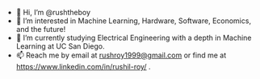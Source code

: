 - 👋 Hi, I’m @rushtheboy
- 👀 I’m interested in Machine Learning, Hardware, Software, Economics, and the future!
- 🌱 I’m currently studying Electrical Engineering with a depth in Machine Learning at UC San Diego.
- 📫 Reach me by email at rushroy1999@gmail.com or find me at https://www.linkedin.com/in/rushil-roy/ .

<!---
rushtheboy/rushtheboy is a ✨ special ✨ repository because its `README.md` (this file) appears on your GitHub profile.
You can click the Preview link to take a look at your changes.
--->
